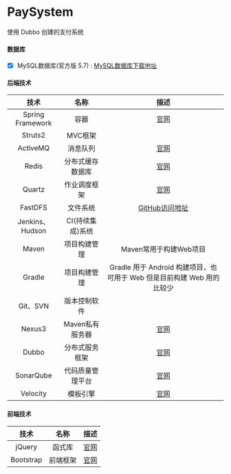 # PaySystem
使用 Dubbo 创建的支付系统

#### 数据库
- [x] MySQL数据库(官方版 5.7) : [MySQL数据库下载地址](https://dev.mysql.com/downloads/repo/yum/)


#### 后端技术
| 技术 | 名称 | 描述|
|:---:|:---:| :---: |
| Spring Framework | 容器 | [官网](http://projects.spring.io/spring-framework/)
| Struts2 | MVC框架 |
| ActiveMQ | 消息队列 | [官网](http://activemq.apache.org/) |
| Redis | 分布式缓存数据库 | [官网](https://redis.io/) |
| Quartz | 作业调度框架 | [官网](	http://www.quartz-scheduler.org/) |
| FastDFS | 文件系统 | [GitHub访问地址](https://github.com/happyfish100/fastdfs)
| Jenkins、Hudson | CI(持续集成)系统 |
| Maven | 项目构建管理 | Maven常用于构建Web项目 |
| Gradle | 项目构建管理 | Gradle 用于 Android 构建项目，也可用于 Web 但是目前构建 Web 用的比较少 |
| Git、SVN | 版本控制软件 |
| Nexus3 | Maven私有服务器 | [官网](https://www.sonatype.com/) |
| Dubbo | 分布式服务框架 | [官网](http://dubbo.io/) |
| SonarQube | 代码质量管理平台 | [官网](https://www.sonarqube.org/) |
| Velocity | 模板引擎 | [官网](http://velocity.apache.org/) |


#### 前端技术
| 技术 | 名称 | 描述|
|:---:|:---:| :---: |
| jQuery | 函式库 | [官网](http://jquery.com/) |
| Bootstrap | 前端框架 | [官网](http://www.bootcss.com/) |
